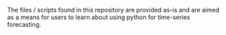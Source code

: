 The files / scripts found in this repository are provided as-is and are aimed as a means for users to learn about using python for time-series forecasting.

